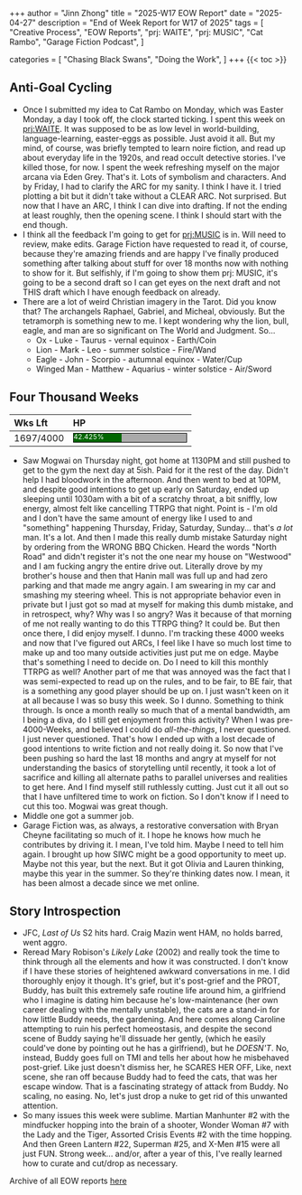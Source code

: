 +++
author = "Jinn Zhong"
title = "2025-W17 EOW Report"
date = "2025-04-27"
description = "End of Week Report for W17 of 2025"
tags = [
 "Creative Process",
 "EOW Reports",
 "prj: WAITE",
 "prj: MUSIC",
 "Cat Rambo",
 "Garage Fiction Podcast",
 ]

categories = [
 "Chasing Black Swans",
 "Doing the Work",
]
+++
{{< toc >}}

## Anti-Goal Cycling

* Once I submitted my idea to Cat Rambo on Monday, which was Easter Monday, a day I took off, the clock started ticking. I spent this week on [prj:WAITE](https://journal.jinnzhong.com/tags/prj-waite/). It was supposed to be as low level in world-building, language-learning, easter-eggs as possible. Just avoid it all. But my mind, of course, was briefly tempted to learn noire fiction, and read up about everyday life in the 1920s, and read occult detective stories. I've killed those, for now. I spent the week refreshing myself on the major arcana via Eden Grey. That's it. Lots of symbolism and characters. And by Friday, I had to clarify the ARC for my sanity. I think I have it. I tried plotting a bit but it didn't take without a CLEAR ARC. Not surprised. But now that I have an ARC, I think I can dive into drafting. If not the ending at least roughly, then the opening scene. I think I should start with the end though. 
* I think all the feedback I'm going to get for [prj:MUSIC](https://journal.jinnzhong.com/tags/prj-MUSIC/) is in. Will need to review, make edits. Garage Fiction have requested to read it, of course, because they're amazing friends and are happy I've finally produced something after talking about stuff for over 18 months now with nothing to show for it. But selfishly, if I'm going to show them prj: MUSIC, it's going to be a second draft so I can get eyes on the next draft and not THIS draft which I have enough feedback on already.
* There are a lot of weird Christian imagery in the Tarot. Did you know that? The archangels Raphael, Gabriel, and Micheal, obviously. But the tetramorph is something new to me. I kept wondering why the lion, bull, eagle, and man are so significant on The World and Judgment. So...
   * Ox - Luke - Taurus - vernal equinox - Earth/Coin
   * Lion - Mark - Leo - summer solstice - Fire/Wand
   * Eagle - John - Scorpio - autumnal equinox - Water/Cup
   * Winged Man - Matthew - Aquarius - winter solstice - Air/Sword


## Four Thousand Weeks

| Wks Lft | HP |
| :--- | :--- |
| 1697/4000 | <div style="width:200px;height:15px;background:#AAAAAA;border:1.3px solid #000000;"><div style="width:42.425%;height:15px;background:#006600;font-size:12px; color:white; line-height:12px;">42.425%</div></div> |

* Saw Mogwai on Thursday night, got home at 1130PM and still pushed to get to the gym the next day at 5ish. Paid for it the rest of the day. Didn't help I had bloodwork in the afternoon. And then went to bed at 10PM, and despite good intentions to get up early on Saturday, ended up sleeping until 1030am with a bit of a scratchy throat, a bit sniffly, low energy, almost felt like cancelling TTRPG that night. Point is - I'm old and I don't have the same amount of energy like I used to and "something" happening Thursday, Friday, Saturday, Sunday... that's _a lot_ man. It's a lot. And then I made this really dumb mistake Saturday night by ordering from the WRONG BBQ Chicken. Heard the words "North Road" and didn't register it's not the one near my house on "Westwood" and I am fucking angry the entire drive out. Literally drove by my brother's house and then that Hanin mall was full up and had zero parking and that made me angry again. I am swearing in my car and smashing my steering wheel. This is not appropriate behavior even in private but I just got so mad at myself for making this dumb mistake, and in retrospect, why? Why was I so angry? Was it because of that morning of me not really wanting to do this TTRPG thing? It could be. But then once there, I did enjoy myself. I dunno. I'm tracking these 4000 weeks and now that I've figured out ARCs, I feel like I have so much lost time to make up and too many outside activities just put me on edge. Maybe that's something I need to decide on. Do I need to kill this monthly TTRPG as well? Another part of me that was annoyed was the fact that I was semi-expected to read up on the rules, and to be fair, to BE fair, that is a something any good player should be up on. I just wasn't keen on it at all because I was so busy this week. So I dunno. Something to think through. Is once a month really so much that of a mental bandwidth, am I being a diva, do I still get enjoyment from this activity? When I was pre-4000-Weeks, and believed I could do _all-the-things_, I never questioned. I just never questioned. That's how I ended up with a lost decade of good intentions to write fiction and not really doing it. So now that I've been pushing so hard the last 18 months and angry at myself for not understanding the basics of storytelling until recently, it took a lot of sacrifice and killing all alternate paths to parallel universes and realities to get here. And I find myself still ruthlessly cutting. Just cut it all out so that I have unfiltered time to work on fiction. So I don't know if I need to cut this too. Mogwai was great though.
* Middle one got a summer job.
* Garage Fiction was, as always, a restorative conversation with Bryan Cheyne facilitating so much of it. I hope he knows how much he contributes by driving it. I mean, I've told him. Maybe I need to tell him again. I brought up how SIWC might be a good opportunity to meet up. Maybe not this year, but the next. But it got Olivia and Lauren thinking, maybe this year in the summer. So they're thinking dates now. I mean, it has been almost a decade since we met online.



## Story Introspection
* JFC, _Last of Us_ S2 hits hard. Craig Mazin went HAM, no holds barred, went aggro.
* Reread Mary Robison's _Likely Lake_ (2002) and really took the time to think through all the elements and how it was constructed. I don't know if I have these stories of heightened awkward conversations in me. I did thoroughly enjoy it though. It's grief, but it's post-grief and the PROT, Buddy, has built this extremely safe routine life around him, a girlfriend who I imagine is dating him because he's low-maintenance (her own career dealing with the mentally unstable), the cats are a stand-in for how little Buddy needs, the gardening. And here comes along Caroline attempting to ruin his perfect homeostasis, and despite the second scene of Buddy saying he'll dissuade her gently, (which he easily could've done by pointing out he has a girlfriend), but he _DOESN'T_. No, instead, Buddy goes full on TMI and tells her about how he misbehaved post-grief. Like just doesn't dismiss her, he SCARES HER OFF, Like, next scene, she ran off because Buddy had to feed the cats, that was her escape window. That is a fascinating strategy of attack from Buddy. No scaling, no easing. No, let's just drop a nuke to get rid of this unwanted attention.
* So many issues this week were sublime. Martian Manhunter #2 with the mindfucker hopping into the brain of a shooter, Wonder Woman #7 with the Lady and the Tiger, Assorted Crisis Events #2 with the time hopping. And then Green Lantern #22, Superman #25, and X-Men #15 were all just FUN. Strong week... and/or, after a year of this, I've really learned how to curate and cut/drop as necessary. 



Archive of all EOW reports [here](https://journal.jinnzhong.com/tags/eow-reports)
